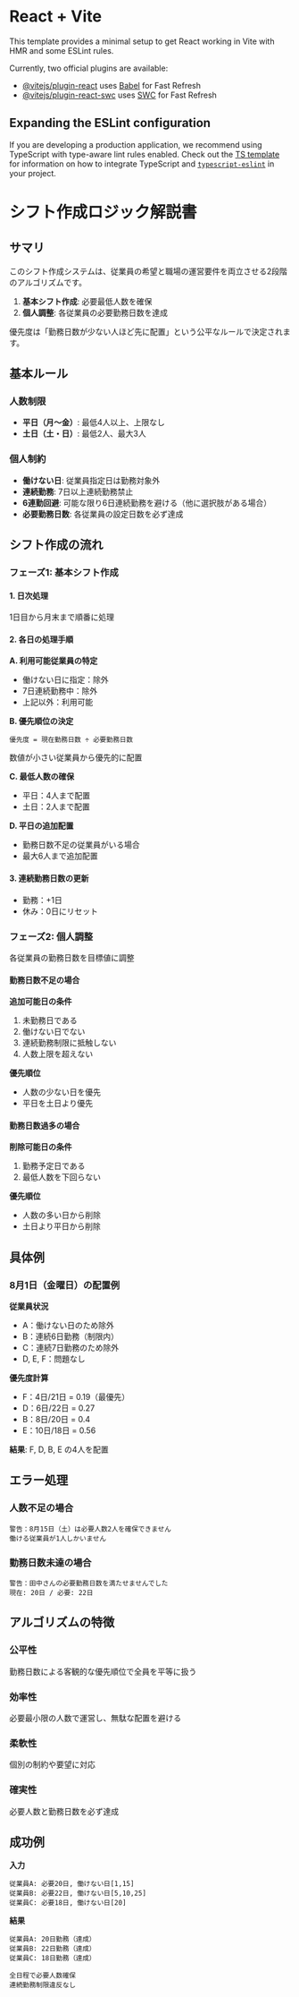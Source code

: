 # React + Vite

This template provides a minimal setup to get React working in Vite with HMR and some ESLint rules.

Currently, two official plugins are available:

- [@vitejs/plugin-react](https://github.com/vitejs/vite-plugin-react/blob/main/packages/plugin-react) uses [Babel](https://babeljs.io/) for Fast Refresh
- [@vitejs/plugin-react-swc](https://github.com/vitejs/vite-plugin-react/blob/main/packages/plugin-react-swc) uses [SWC](https://swc.rs/) for Fast Refresh

## Expanding the ESLint configuration

If you are developing a production application, we recommend using TypeScript with type-aware lint rules enabled. Check out the [TS template](https://github.com/vitejs/vite/tree/main/packages/create-vite/template-react-ts) for information on how to integrate TypeScript and [`typescript-eslint`](https://typescript-eslint.io) in your project.


# シフト作成ロジック解説書

## サマリ

このシフト作成システムは、従業員の希望と職場の運営要件を両立させる2段階のアルゴリズムです。

1. **基本シフト作成**: 必要最低人数を確保
2. **個人調整**: 各従業員の必要勤務日数を達成

優先度は「勤務日数が少ない人ほど先に配置」という公平なルールで決定されます。

## 基本ルール

### 人数制限
- **平日（月〜金）**: 最低4人以上、上限なし
- **土日（土・日）**: 最低2人、最大3人

### 個人制約
- **働けない日**: 従業員指定日は勤務対象外
- **連続勤務**: 7日以上連続勤務禁止
- **6連勤回避**: 可能な限り6日連続勤務を避ける（他に選択肢がある場合）
- **必要勤務日数**: 各従業員の設定日数を必ず達成

## シフト作成の流れ

### フェーズ1: 基本シフト作成

#### 1. 日次処理
1日目から月末まで順番に処理

#### 2. 各日の処理手順

**A. 利用可能従業員の特定**
- 働けない日に指定：除外
- 7日連続勤務中：除外
- 上記以外：利用可能

**B. 優先順位の決定**
```
優先度 = 現在勤務日数 ÷ 必要勤務日数
```
数値が小さい従業員から優先的に配置

**C. 最低人数の確保**
- 平日：4人まで配置
- 土日：2人まで配置

**D. 平日の追加配置**
- 勤務日数不足の従業員がいる場合
- 最大6人まで追加配置

#### 3. 連続勤務日数の更新
- 勤務：+1日
- 休み：0日にリセット

### フェーズ2: 個人調整

各従業員の勤務日数を目標値に調整

#### 勤務日数不足の場合
**追加可能日の条件**
1. 未勤務日である
2. 働けない日でない
3. 連続勤務制限に抵触しない
4. 人数上限を超えない

**優先順位**
- 人数の少ない日を優先
- 平日を土日より優先

#### 勤務日数過多の場合
**削除可能日の条件**
1. 勤務予定日である
2. 最低人数を下回らない

**優先順位**
- 人数の多い日から削除
- 土日より平日から削除

## 具体例

### 8月1日（金曜日）の配置例

**従業員状況**
- A：働けない日のため除外
- B：連続6日勤務（制限内）
- C：連続7日勤務のため除外
- D, E, F：問題なし

**優先度計算**
- F：4日/21日 = 0.19（最優先）
- D：6日/22日 = 0.27
- B：8日/20日 = 0.4
- E：10日/18日 = 0.56

**結果**: F, D, B, E の4人を配置

## エラー処理

### 人数不足の場合
```
警告：8月15日（土）は必要人数2人を確保できません
働ける従業員が1人しかいません
```

### 勤務日数未達の場合
```
警告：田中さんの必要勤務日数を満たせませんでした
現在: 20日 / 必要: 22日
```

## アルゴリズムの特徴

### 公平性
勤務日数による客観的な優先順位で全員を平等に扱う

### 効率性
必要最小限の人数で運営し、無駄な配置を避ける

### 柔軟性
個別の制約や要望に対応

### 確実性
必要人数と勤務日数を必ず達成

## 成功例

**入力**
```
従業員A: 必要20日, 働けない日[1,15]
従業員B: 必要22日, 働けない日[5,10,25]
従業員C: 必要18日, 働けない日[20]
```

**結果**
```
従業員A: 20日勤務（達成）
従業員B: 22日勤務（達成）
従業員C: 18日勤務（達成）

全日程で必要人数確保
連続勤務制限違反なし
```
